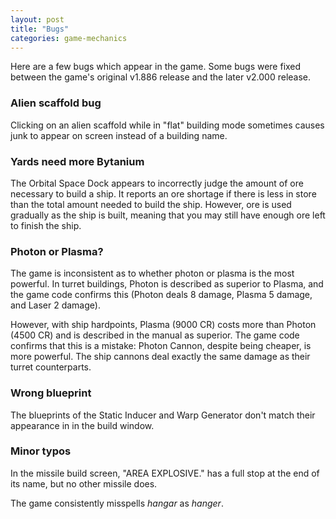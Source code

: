 ```yaml
---
layout: post
title: "Bugs"
categories: game-mechanics
---
```


Here are a few bugs which appear in the game. Some bugs were fixed between the
game's original v1.886 release and the later v2.000 release.

### Alien scaffold bug

Clicking on an alien scaffold while in "flat" building mode sometimes causes
junk to appear on screen instead of a building name.

### Yards need more Bytanium

The Orbital Space Dock appears to incorrectly judge the amount of ore necessary
to build a ship. It reports an ore shortage if there is less in store than the
total amount needed to build the ship. However, ore is used gradually as the
ship is built, meaning that you may still have enough ore left to finish the
ship.

### Photon or Plasma?

The game is inconsistent as to whether photon or plasma is the most powerful. In
turret buildings, Photon is described as superior to Plasma, and the game code
confirms this (Photon deals 8 damage, Plasma 5 damage, and Laser 2 damage).

However, with ship hardpoints, Plasma (9000 CR) costs more than Photon (4500
CR) and is described in the manual as superior. The game code confirms that this
is a mistake: Photon Cannon, despite being cheaper, is more powerful. The ship
cannons deal exactly the same damage as their turret counterparts.

### Wrong blueprint

The blueprints of the Static Inducer and Warp Generator don't match their
appearance in in the build window.

### Minor typos

In the missile build screen, "AREA EXPLOSIVE." has a full stop at the end of its
name, but no other missile does.

The game consistently misspells _hangar_ as _hanger_.
